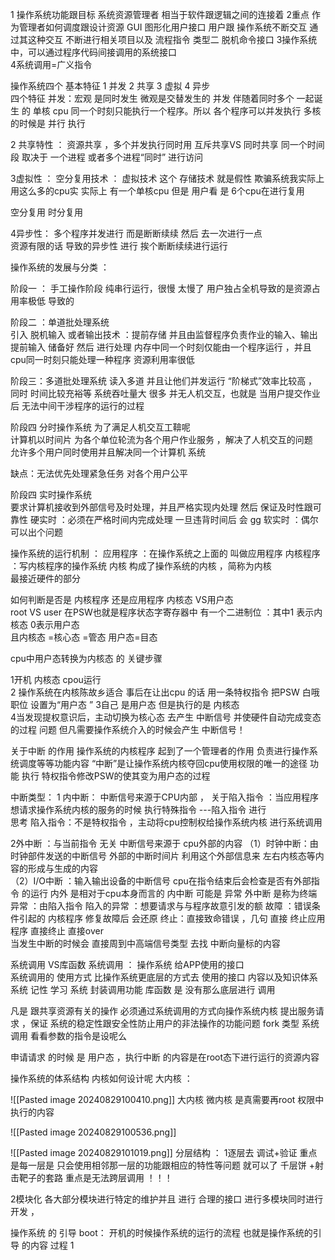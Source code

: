 1 操作系统功能跟目标  系统资源管理者 
相当于软件跟逻辑之间的连接着 
2重点 作为管理者如何调度跟设计资源 
GUI 图形化用户接口 
用户跟 操作系统不断交互 通过其这种交互 不断进行相关项目以及 流程指令 
类型二 脱机命令接口 
3操作系统中，可以通过程序代码间接调用的系统接口  
4系统调用=广义指令 

操作系统四个 基本特征 
1 并发 2 共享 3 虚拟 4 异步  
四个特征 
并发：宏观  是同时发生  微观是交替发生的 
并发 伴随着同时多个 一起诞生 的 
单核 cpu 同一个时刻只能执行一个程序。所以 各个程序可以并发执行 
多核 的时候是 并行 执行   

2 共享特性 ：
资源共享 ，多个并发执行同时用 
互斥共享VS 同时共享 
同一个时间段 取决于 一个进程 或者多个进程“同时” 进行访问 


3虚拟性 ：
空分复用技术 ： 虚拟技术  这个 存储技术  就是假性  欺骗系统我实际上用这么多的cpu实
实际上 有一个单核cpu  但是 用户看 是 6个cpu在进行复用

空分复用 
时分复用

4异步性：
多个程序并发进行 而是断断续续 然后 去一次进行一点   
资源有限的话 导致的异步性  进行  挨个断断续续进行运行  


操作系统的发展与分类  ：

阶段一 ： 手工操作阶段
纯串行运行，很慢 太慢了   用户独占全机导致的是资源占用率极低 导致的 

阶段二 ：单道批处理系统  
引入 脱机输入 或者输出技术  ：提前存储  并且由监督程序负责作业的输入、输出  
提前输入 储备好 然后 进行处理
内存中同一个时刻仅能由一个程序运行 ，并且 cpu同一时刻只能处理一种程序  资源利用率很低 

阶段三：多道批处理系统 
读入多道 并且让他们并发运行   “阶梯式”效率比较高 ，同时 时间比较充裕等 
系统吞吐量大 很多 
并无人机交互，也就是 当用户提交作业后 无法中间干涉程序的运行的过程 

阶段四 分时操作系统  为了满足人机交互工鞥呢   
计算机以时间片 为各个单位轮流为各个用户作业服务 ，解决了人机交互的问题  
允许多个用户同时使用并且解决同一个计算机 系统

缺点：无法优先处理紧急任务  对各个用户公平

阶段四  实时操作系统  
要求计算机接收到外部信号及时处理，并且严格实现内处理   然后 保证及时性跟可靠性
硬实时 ：必须在严格时间内完成处理  一旦违背时间后  会 gg
软实时 ：偶尔可以出个问题



操作系统的运行机制 ：
应用程序 ：在操作系统之上面的  叫做应用程序 
内核程序 ：写内核程序的操作系统  内核 构成了操作系统的内核 ，简称为内核  
最接近硬件的部分  

如何判断是否是 内核程序 还是应用程序 
内核态 VS用户态  
root VS user
在PSW也就是程序状态字寄存器中 有一个二进制位 ：其中1 表示内核态 0表示用户态  
且内核态 =核心态 =管态     用户态=目态 


cpu中用户态转换为内核态  的 关键步骤  

1开机 内核态  cpou运行  
2 操作系统在内核陈故乡适合 事后在让出cpu 的话  用一条特权指令 把PSW 白哦职位 设置为“用户态 ”
3自己 是用户态 但是执行的是 内核态  
4当发现提权意识后，主动切换为核心态  去产生 中断信号 并使硬件自动完成变态的过程 问题 
但凡需要操作系统介入的时候会产生 中断信号！



关于中断 的作用 
操作系统的内核程序  起到了一个管理者的作用     负责进行操作系统调度等等功能内容 
“中断”是让操作系统内核夺回cpu使用权限的唯一的途径  功能 
执行 特权指令修改PSW的使其变为用户态的过程 


中断类型：
1 内中断：
中断信号来源于CPU内部 ，
关于陷入指令 ：当应用程序想请求操作系统内核的服务的时候 执行特殊指令 ---陷入指令  进行  
思考 
陷入指令：不是特权指令 ，主动将cpu控制权给操作系统内核    进行系统调用 

2外中断 ：与当前指令 无关 中断信号来源于 cpu外部的内容 
（1）时钟中断：由时钟部件发送的中断信号 
外部的中断时间片 利用这个外部信息来 左右内核态等内容的形成与生成的内容  
（2）I/O中断 ：输入输出设备的中断信号 
cpu在指令结束后会检查是否有外部指令 的运行 
内外 是相对于cpu本身而言的 
内中断 可能是 异常   外中断 是称为终端     
异常  ：由陷入指令 陷入的异常  ：想要请求与与程序故意引发的额 
故障 ：错误条件引起的 内核程序 修复故障后 会还原 
终止：直接致命错误 ，几句 直接 终止应用程序 直接终止 直接over  
当发生中断的时候会  直接周到中高端信号类型 去找 中断向量标的内容 

系统调用 VS库函数
系统调用 ： 操作系统 给APP使用的接口  
系统调用的 使用方式 比操作系统更底层的方式去 使用的接口 内容以及知识体系 系统 记性 学习 系统 封装调用功能
库函数 是 没有那么底层进行 调用  


凡是 跟共享资源有关的操作    必须通过系统调用的方式向操作系统内核 提出服务请求 ，保证 系统的稳定性跟安全性防止用户的非法操作的功能问题 
fork 类型 系统调用      看看参数的指令是设呢么     

申请请求 的时候 是 用户态 ，执行中断 的内容是在root态下进行运行的资源内容 


操作系统的体系结构   内核如何设计呢 
大内核 ：

![[Pasted image 20240829100410.png]]
大内核  微内核 是真需要再root 权限中执行的内容 

![[Pasted image 20240829100536.png]]



![[Pasted image 20240829101019.png]]
分层结构 ：
1逐层去 调试+验证 重点是每一层是 只会使用相邻那一层的功能跟相应的特性等问题 就可以了  千层饼 +射击靶子的套路  重点是无法跨层调用  ！！！


2模块化 各大部分模块进行特定的维护并且 进行 合理的接口 进行多模块同时进行开发  ，

操作系统 的 引导 boot：
开机的时候操作系统的运行的流程 也就是操作系统的引导 的内容 过程 
1





















